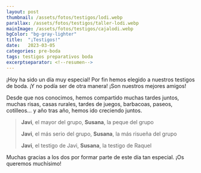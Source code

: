 ```yaml
---
layout: post
thumbnail: /assets/fotos/testigos/lodi.webp
parallax: /assets/fotos/testigos/taller-lodi.webp
mainImage: /assets/fotos/testigos/cajalodi.webp
bgColor: "bg-gray-lighter"
title:  "¡Testigos!"
date:   2023-03-05
categories: pre-boda
tags: testigos preparativos boda
excerptseparator: <!--resumen-->
---
```


¡Hoy ha sido un día muy especial! Por fin hemos elegido a nuestros testigos de boda. ¡Y no podía ser de otra manera! ¡Son nuestros mejores amigos!

Desde que nos conocimos, hemos compartido muchas tardes juntos, muchas risas, casas rurales, tardes de juegos, barbacoas, paseos, cotilleos... y año tras año, hemos ido creciendo juntos.

> **Javi**, el mayor del grupo, **Susana**, la peque del grupo
> 
> **Javi**, el más serio del grupo, **Susana**, la más risueña del grupo
> 
> **Javi**, el testigo de Javi, **Susana**, la testigo de Raquel

Muchas gracias a los dos por formar parte de este día tan especial. ¡Os queremos muchísimo!
